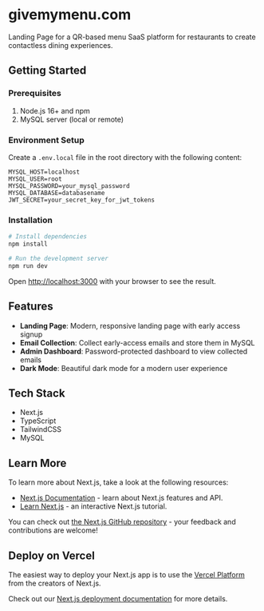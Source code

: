 # givemymenu.com

Landing Page for a QR-based menu SaaS platform for restaurants to create contactless dining experiences.

## Getting Started

### Prerequisites

1. Node.js 16+ and npm
2. MySQL server (local or remote)

### Environment Setup

Create a `.env.local` file in the root directory with the following content:

```
MYSQL_HOST=localhost
MYSQL_USER=root
MYSQL_PASSWORD=your_mysql_password
MYSQL_DATABASE=databasename
JWT_SECRET=your_secret_key_for_jwt_tokens
```

### Installation

```bash
# Install dependencies
npm install

# Run the development server
npm run dev
```

Open [http://localhost:3000](http://localhost:3000) with your browser to see the result.

## Features

- **Landing Page**: Modern, responsive landing page with early access signup
- **Email Collection**: Collect early-access emails and store them in MySQL
- **Admin Dashboard**: Password-protected dashboard to view collected emails
- **Dark Mode**: Beautiful dark mode for a modern user experience

## Tech Stack

- Next.js
- TypeScript
- TailwindCSS
- MySQL

## Learn More

To learn more about Next.js, take a look at the following resources:

- [Next.js Documentation](https://nextjs.org/docs) - learn about Next.js features and API.
- [Learn Next.js](https://nextjs.org/learn) - an interactive Next.js tutorial.

You can check out [the Next.js GitHub repository](https://github.com/vercel/next.js) - your feedback and contributions are welcome!

## Deploy on Vercel

The easiest way to deploy your Next.js app is to use the [Vercel Platform](https://vercel.com/new?utm_medium=default-template&filter=next.js&utm_source=create-next-app&utm_campaign=create-next-app-readme) from the creators of Next.js.

Check out our [Next.js deployment documentation](https://nextjs.org/docs/app/building-your-application/deploying) for more details.
